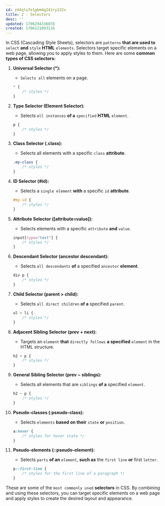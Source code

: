 ```yaml
---
id: z44qlu7e1gbm4g241ry132x
title: 2 - Selectors
desc: ''
updated: 1706294336078
created: 1706121093116
---
```


In CSS (Cascading Style Sheets), selectors are `patterns` **that are used to** `select` **and** `style` **HTML** `elements`. Selectors target specific elements on a web page, allowing you to apply styles to them. Here are some **common types of CSS selectors:**

1. **Universal Selector (*):**
   - `Selects all` elements on a page.
   ```css
   * {
       /* styles */
   }
   ```

2. **Type Selector (Element Selector):**
   - Selects `all instances` **of a** `specified` **HTML** `element`.
   ```css
   p {
       /* styles */
   }
   ```

3. **Class Selector (.class):**
   - Selects all elements with a specific `class` **attribute**.
   ```css
   .my-class {
       /* styles */
   }
   ```

4. **ID Selector (#id):**
   - Selects a `single element` **with** a specific `id` **attribute**.
   ```css
   #my-id {
       /* styles */
   }
   ```

5. **Attribute Selector ([attribute=value]):**
   - Selects elements with a specific `attribute` **and** `value`.
   ```css
   input[type="text"] {
       /* styles */
   }
   ```

6. **Descendant Selector (ancestor descendant):**
   - Selects `all descendants` **of** a specified `ancestor` **element**.
   ```css
   div p {
       /* styles */
   }
   ```

7. **Child Selector (parent > child):**
   - Selects `all direct children` **of a** specified `parent`.
   ```css
   ul > li {
       /* styles */
   }
   ```

8. **Adjacent Sibling Selector (prev + next):**
   - Targets an `element` **that** `directly follows` **a specified** `element` in the HTML structure.
   ```css
   h2 + p {
       /* styles */
   }
   ```

9. **General Sibling Selector (prev ~ siblings):**
   - Selects all elements that are `siblings` **of a** specified `element`.
   ```css
   h2 ~ p {
       /* styles */
   }
   ```

10. **Pseudo-classes (:pseudo-class):**
    - Selects `elements` **based on their** `state` **or** `position`.
    ```css
    a:hover {
        /* styles for hover state */
    }
    ```

11. **Pseudo-elements (::pseudo-element):**
    - Selects `parts` **of an** `element`, **such as** the `first line` **or** first `letter`.
    ```css
    p::first-line {
        /* styles for the first line of a paragraph */
    }
    ```

These are some of the `most commonly used` **selectors** in CSS. By combining and using these selectors, you can target specific elements on a web page and apply styles to create the desired layout and appearance.